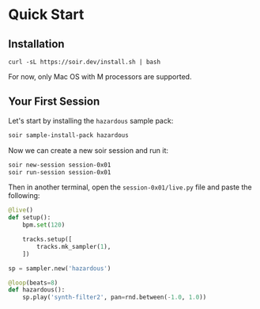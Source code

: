 # Quick Start

## Installation
       
```
curl -sL https://soir.dev/install.sh | bash
```

For now, only Mac OS with M processors are supported.
            
## Your First Session

Let's start by installing the `hazardous` sample pack:

```sh
soir sample-install-pack hazardous
```

Now we can create a new soir session and run it:
    
```sh
soir new-session session-0x01
soir run-session session-0x01
```

Then in another terminal, open the `session-0x01/live.py` file and paste the following:

```python
@live()
def setup():
    bpm.set(120)

    tracks.setup([
        tracks.mk_sampler(1),
    ])

sp = sampler.new('hazardous')

@loop(beats=8)
def hazardous():
    sp.play('synth-filter2', pan=rnd.between(-1.0, 1.0))
```
